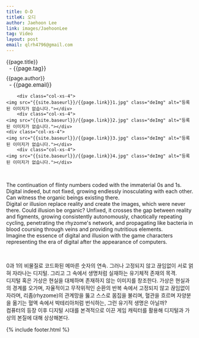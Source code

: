 ```yaml
---
title: O-D
titleK: 오디
author: Jaehoon Lee
link: images/JaehoonLee
tag: Video
layout: post
email: qlrh4796@gmail.com
---	
```


<div class="container">

<div class="deDep">
{{page.title}}<br>
<p style="font-size:15px; margin:0px; padding:0px 0px 0px 8px; margin:0px 0px 8px 0px;">- {{page.tag}}</p>
{{page.author}}<br>
<p style="font-size:15px; margin:0px; padding:0px 0px 0px 8px;">- {{page.email}}</p>
</div>


<div class="row" class="imgcolor">
	
		<div class="col-xs-4">
	<img src="{{site.baseurl}}/{{page.link}}1.jpg" class="deImg" alt="등록된 이미지가 없습니다."></div>
		<div class="col-xs-4">
	<img src="{{site.baseurl}}/{{page.link}}2.jpg" class="deImg" alt="등록된 이미지가 없습니다."></div>
	<div class="col-xs-4">
	<img src="{{site.baseurl}}/{{page.link}}3.jpg" class="deImg" alt="등록된 이미지가 없습니다."></div>
		<div class="col-xs-4">
	<img src="{{site.baseurl}}/{{page.link}}4.jpg" class="deImg" alt="등록된 이미지가 없습니다."></div>
	
</div>
<br>

<div class="det lato">



The continuation of flinty numbers coded with the immaterial 0s and 1s. Digital indeed, but not fixed, growing endlessly inosculating with each other. Can witness the organic beings existing there. 
<br>
Digital or illusion replace reality and create the images, which were never there. Could illusion be organic? Unfixed, it crosses the gap between reality and figments, growing consistently autonomously, chaotically repeating cycling, penetrating the rhyzome's network, and propagating like bacteria in blood coursing through veins and providing nutritious elements.
<br>
Imagine the essence of digital and illusion with the game characters representing the era of digital after the appearance of computers.



</div>

<br>

<div class="noto">

0과 1의 비물질로 코드화된 메마른 숫자의 연속. 그러나 고정되지 않고 끊임없이 서로 얽혀 자라나는 디지털. 그리고 그 속에서 생명처럼 실재하는 유기체적 존재의 목격. 
<br>
디지털 혹은 가상은 현실을 대체하며 존재하지 않는 이미지를 창조한다. 가상은 현실과의 경계를 오가며, 자율적이고 무작위적인 순환의 반복 속에서 고정되지 않고 끊임없이 자라며, 리좀(rhyzome)의 관계망을 뚫고 스스로 몸집을 불리며, 혈관을 흐르며 자양분을 옮기는 혈액 속에서 박테리아처럼 번식하는, 그런 유기적 생명은 아닐까?
<br>
컴퓨터의 등장 이후 디지털 시대를 본격적으로 이끈 게임 캐릭터를 활용해 디지털과 가상의 본질에 대해 상상해본다.


</div>
{% include footer.html %} 